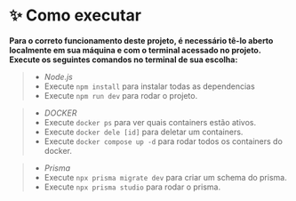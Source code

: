 # **✨ Como executar**

**Para o correto funcionamento deste projeto, é necessário tê-lo aberto localmente em sua máquina e com o terminal acessado no projeto. Execute os seguintes comandos no terminal de sua escolha:**

> - _Node.js_
> - Execute `npm install` para instalar todas as dependencias
> - Execute `npm run dev` para rodar o projeto.

> - _DOCKER_
> - Execute `docker ps` para ver quais containers estão ativos.
> - Execute `docker dele [id]` para deletar um containers.
> - Execute `docker compose up -d` para rodar todos os containers do docker.

> - _Prisma_
> - Execute `npx prisma migrate dev` para criar um schema do prisma.
> - Execute `npx prisma studio` para rodar o prisma.
